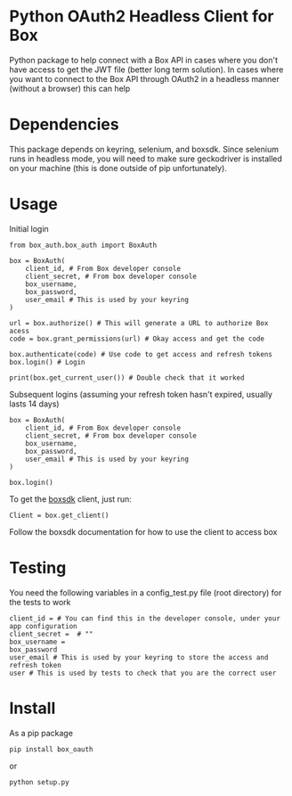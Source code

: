 # Python OAuth2 Headless Client for Box

Python package to help connect with a Box API in cases where you don't have access to get the JWT file (better long term solution). In cases where you want to connect to the Box API through OAuth2 in a headless manner (without a browser) this can help

# Dependencies

This package depends on keyring, selenium, and boxsdk.  Since selenium runs in headless mode, you will need to make sure geckodriver is installed on your machine (this is done outside of pip unfortunately).

# Usage

Initial login
```
from box_auth.box_auth import BoxAuth

box = BoxAuth(
    client_id, # From Box developer console
    client_secret, # From box developer console
    box_username,
    box_password,
    user_email # This is used by your keyring
)

url = box.authorize() # This will generate a URL to authorize Box acess
code = box.grant_permissions(url) # Okay access and get the code 

box.authenticate(code) # Use code to get access and refresh tokens
box.login() # Login

print(box.get_current_user()) # Double check that it worked
```

Subsequent logins (assuming your refresh token hasn't expired, usually lasts 14 days)
```
box = BoxAuth(
    client_id, # From Box developer console
    client_secret, # From box developer console
    box_username,
    box_password,
    user_email # This is used by your keyring
)

box.login()
```

To get the [boxsdk](https://github.com/box/box-python-sdk) client, just run:
```
Client = box.get_client()
```

Follow the boxsdk documentation for how to use the client to access box

# Testing

You need the following variables in a config_test.py file (root directory) for the tests to work
```
client_id = # You can find this in the developer console, under your app configuration
client_secret =  # ""
box_username =
box_password
user_email # This is used by your keyring to store the access and refresh token
user # This is used by tests to check that you are the correct user
```

# Install

As a pip package
```
pip install box_oauth
```

or
```
python setup.py
```


